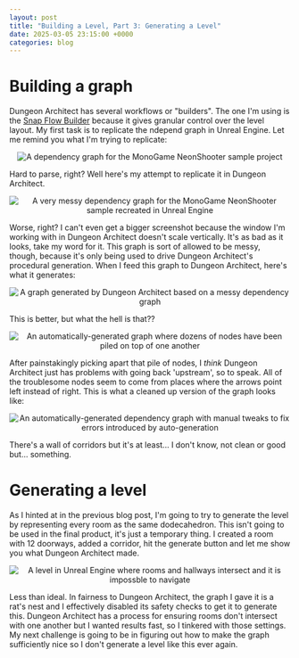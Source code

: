 ```yaml
---
layout: post
title: "Building a Level, Part 3: Generating a Level"
date: 2025-03-05 23:15:00 +0000
categories: blog
---
```

# Building a graph
Dungeon Architect has several workflows or "builders". The one I'm using is the [Snap Flow Builder](https://docs.dungeonarchitect.dev/unreal/snapflow-builder-overview.html) because it gives granular control over the level layout. My first task is to replicate the ndepend graph in Unreal Engine. Let me remind you what I'm trying to replicate:

<p style="text-align: center;">
  <img src="{{ "/assets/images/2025-03-05-ndepend_filtered_dep_graph.png" | relative_url }}" alt="A dependency graph for the MonoGame NeonShooter sample project" style="max-width: 100%; height: auto;">
</p>

Hard to parse, right? Well here's my attempt to replicate it in Dungeon Architect.

<p style="text-align: center;">
  <img src="{{ "/assets/images/2025-03-05-da_neonshooter_start_rule.png" | relative_url }}" alt="A very messy dependency graph for the MonoGame NeonShooter sample recreated in Unreal Engine" style="max-width: 100%; height: auto;">
</p>
Worse, right? I can't even get a bigger screenshot because the window I'm working with in Dungeon Architect doesn't scale vertically. It's as bad as it looks, take my word for it.
This graph is sort of allowed to be messy, though, because it's only being used to drive Dungeon Architect's procedural generation. When I feed this graph to Dungeon Architect, here's what it generates:
<p style="text-align: center;">
  <img src="{{ "/assets/images/2025-03-05-da_neonshooter_result_graph.png" | relative_url }}" alt="A graph generated by Dungeon Architect based on a messy dependency graph" style="max-width: 100%; height: auto;">
</p>

This is better, but what the hell is that??
<p style="text-align: center;">
  <img src="{{ "/assets/images/2025-03-05-da_neonshooter_abhorrent.png" | relative_url }}" alt="An automatically-generated graph where dozens of nodes have been piled on top of one another" style="max-width: 100%; height: auto;">
</p>

After painstakingly picking apart that pile of nodes, I *think* Dungeon Architect just has problems with going back 'upstream', so to speak. All of the troublesome nodes seem to come from places where the arrows point left instead of right. This is what a cleaned up version of the graph looks like:
<p style="text-align: center;">
  <img src="{{ "/assets/images/2025-03-05-da_neonshooter_abhorrent_cleaned.png" | relative_url }}" alt="An automatically-generated dependency graph with manual tweaks to fix errors introduced by auto-generation" style="max-width: 100%; height: auto;">
</p>

There's a wall of corridors but it's at least... I don't know, not clean or good but... something.

# Generating a level
As I hinted at in the previous blog post, I'm going to try to generate the level by representing every room as the same dodecahedron. This isn't going to be used in the final product, it's just a temporary thing. I created a room with 12 doorways, added a corridor, hit the generate button and let me show you what Dungeon Architect made.
<p style="text-align: center;">
  <img src="{{ "/assets/images/2025-03-05_heapkeep_first_spawned_neonshooter_dungeon.png" | relative_url }}" alt="A level in Unreal Engine where rooms and hallways intersect and it is impossble to navigate" style="max-width: 100%; height: auto;">
</p>

Less than ideal. In fairness to Dungeon Architect, the graph I gave it is a rat's nest and I effectively disabled its safety checks to get it to generate this. Dungeon Architect has a process for ensuring rooms don't intersect with one another but I wanted results fast, so I tinkered with those settings. My next challenge is going to be in figuring out how to make the graph sufficiently nice so I don't generate a level like this ever again.